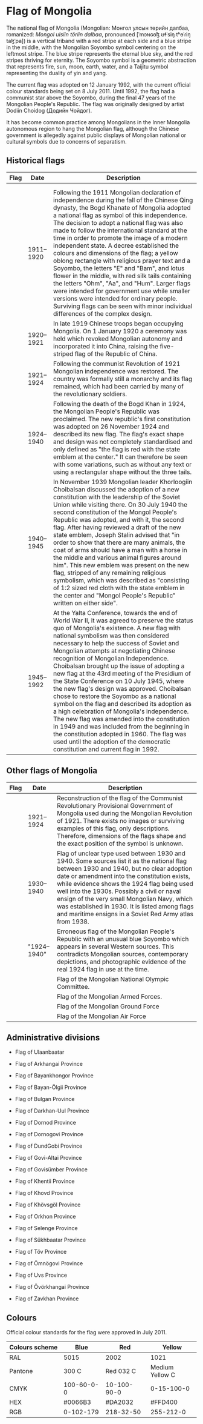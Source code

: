# Flag of Mongolia

The national flag of Mongolia (Mongolian: Монгол улсын төрийн далбаа, romanized: *Mongol ulsiin töriin dalbaa*, pronounced [ˈmɔɴɢɞ̆ɮ ʊɬˈsiŋ tʰɵˈɾiŋ taɮˈpa]) is a vertical triband with a red stripe at each side and a blue stripe in the middle, with the Mongolian Soyombo symbol centering on the leftmost stripe. The blue stripe represents the eternal blue sky, and the red stripes thriving for eternity. The Soyombo symbol is a geometric abstraction that represents fire, sun, moon, earth, water, and a Taijitu symbol representing the duality of yin and yang.

The current flag was adopted on 12 January 1992, with the current official colour standards being set on 8 July 2011. Until 1992, the flag had a communist star above the Soyombo, during the final 47 years of the Mongolian People's Republic. The flag was originally designed by artist Dodiin Choidog (Додийн Чойдог).

It has become common practice among Mongolians in the Inner Mongolia autonomous region to hang the Mongolian flag, although the Chinese government is allegedly against public displays of Mongolian national or cultural symbols due to concerns of separatism.

## Historical flags

| Flag | Date      | Description                                                                                                                                                                                                                                                                                                                                                                                                                                                                                                                                                                                                                                                                                                                                                                                                                                                                        |
| ---- | --------- | ---------------------------------------------------------------------------------------------------------------------------------------------------------------------------------------------------------------------------------------------------------------------------------------------------------------------------------------------------------------------------------------------------------------------------------------------------------------------------------------------------------------------------------------------------------------------------------------------------------------------------------------------------------------------------------------------------------------------------------------------------------------------------------------------------------------------------------------------------------------------------------- |
|      |           |                                                                                                                                                                                                                                                                                                                                                                                                                                                                                                                                                                                                                                                                                                                                                                                                                                                                                    |
|      |           |                                                                                                                                                                                                                                                                                                                                                                                                                                                                                                                                                                                                                                                                                                                                                                                                                                                                                    |
|      | 1911–1920 | Following the 1911 Mongolian declaration of independence during the fall of the Chinese Qing dynasty, the Bogd Khanate of Mongolia adopted a national flag as symbol of this independence. The decision to adopt a national flag was also made to follow the international standard at the time in order to promote the image of a modern independent state. A decree established the colours and dimensions of the flag; a yellow oblong rectangle with religious prayer text and a Soyombo, the letters "E" and "Bam", and lotus flower in the middle, with red silk tails containing the letters "Ohm", "Aa", and "Hum". Larger flags were intended for government use while smaller versions were intended for ordinary people. Surviving flags can be seen with minor individual differences of the complex design.                                                           |
|      | 1920–1921 | In late 1919 Chinese troops began occupying Mongolia. On 1 January 1920 a ceremony was held which revoked Mongolian autonomy and incorporated it into China, raising the five-striped flag of the Republic of China.                                                                                                                                                                                                                                                                                                                                                                                                                                                                                                                                                                                                                                                               |
|      | 1921–1924 | Following the communist Revolution of 1921 Mongolian independence was restored. The country was formally still a monarchy and its flag remained, which had been carried by many of the revolutionary soldiers.                                                                                                                                                                                                                                                                                                                                                                                                                                                                                                                                                                                                                                                                     |
|      | 1924–1940 | Following the death of the Bogd Khan in 1924, the Mongolian People's Republic was proclaimed. The new republic's first constitution was adopted on 26 November 1924 and described its new flag. The flag's exact shape and design was not completely standardised and only defined as "the flag is red with the state emblem at the center." It can therefore be seen with some variations, such as without any text or using a rectangular shape without the three tails.                                                                                                                                                                                                                                                                                                                                                                                                         |
|      | 1940–1945 | In November 1939 Mongolian leader Khorloogiin Choibalsan discussed the adoption of a new constitution with the leadership of the Soviet Union while visiting there. On 30 July 1940 the second constitution of the Mongol People's Republic was adopted, and with it, the second flag. After having reviewed a draft of the new state emblem, Joseph Stalin advised that "in order to show that there are many animals, the coat of arms should have a man with a horse in the middle and various animal figures around him". This new emblem was present on the new flag, stripped of any remaining religious symbolism, which was described as "consisting of 1:2 sized red cloth with the state emblem in the center and "Mongol People's Republic" written on either side".                                                                                                    |
|      | 1945–1992 | At the Yalta Conference, towards the end of World War II, it was agreed to preserve the status quo of Mongolia's existence. A new flag with national symbolism was then considered necessary to help the success of Soviet and Mongolian attempts at negotiating Chinese recognition of Mongolian Independence. Choibalsan brought up the issue of adopting a new flag at the 43rd meeting of the Presidium of the State Conference on 10 July 1945, where the new flag's design was approved. Choibalsan chose to restore the Soyombo as a national symbol on the flag and described its adoption as a high celebration of Mongolia's independence. The new flag was amended into the constitution in 1949 and was included from the beginning in the constitution adopted in 1960. The flag was used until the adoption of the democratic constitution and current flag in 1992. |

## Other flags of Mongolia

| Flag | Date        | Description                                                                                                                                                                                                                                                                                                                                                                                                                                      |
| ---- | ----------- | ------------------------------------------------------------------------------------------------------------------------------------------------------------------------------------------------------------------------------------------------------------------------------------------------------------------------------------------------------------------------------------------------------------------------------------------------ |
|      | 1921–1924   | Reconstruction of the flag of the Communist Revolutionary Provisional Government of Mongolia used during the Mongolian Revolution of 1921. There exists no images or surviving examples of this flag, only descriptions. Therefore, dimensions of the flags shape and the exact position of the symbol is unknown.                                                                                                                               |
|      | 1930–1940   | Flag of unclear type used between 1930 and 1940. Some sources list it as the national flag between 1930 and 1940, but no clear adoption date or amendment into the constitution exists, while evidence shows the 1924 flag being used well into the 1930s. Possibly a civil or naval ensign of the very small Mongolian Navy, which was established in 1930. It is listed among flags and maritime ensigns in a Soviet Red Army atlas from 1938. |
|      | "1924–1940" | Erroneous flag of the Mongolian People's Republic with an unusual blue Soyombo which appears in several Western sources. This contradicts Mongolian sources, contemporary depictions, and photographic evidence of the real 1924 flag in use at the time.                                                                                                                                                                                        |
|      |             | Flag of the Mongolian National Olympic Committee.                                                                                                                                                                                                                                                                                                                                                                                                |
|      |             | Flag of the Mongolian Armed Forces.                                                                                                                                                                                                                                                                                                                                                                                                              |
|      |             | Flag of the Mongolian Ground Force                                                                                                                                                                                                                                                                                                                                                                                                               |
|      |             | Flag of the Mongolian Air Force                                                                                                                                                                                                                                                                                                                                                                                                                  |

## Administrative divisions

- Flag of Ulaanbaatar

- Flag of Arkhangai Province

- Flag of Bayankhongor Province

- Flag of Bayan-Ölgii Province

- Flag of Bulgan Province

- Flag of Darkhan-Uul Province

- Flag of Dornod Province

- Flag of Dornogovi Province

- Flag of DundGobi Province

- Flag of Govi-Altai Province

- Flag of Govisümber Province

- Flag of Khentii Province

- Flag of Khovd Province

- Flag of Khövsgöl Province

- Flag of Orkhon Province

- Flag of Selenge Province

- Flag of Sükhbaatar Province

- Flag of Töv Province

- Flag of Ömnögovi Province

- Flag of Uvs Province

- Flag of Övörkhangai Province

- Flag of Zavkhan Province

## Colours

Official colour standards for the flag were approved in July 2011.

|  Colours scheme | Blue       | Red         | Yellow          |
| --------------- | ---------- | ----------- | --------------- |
| RAL             | 5015       | 2002        | 1021            |
| Pantone         | 300 C      | Red 032 C   | Medium Yellow C |
| CMYK            | 100-60-0-0 | 10-100-90-0 | 0-15-100-0      |
| HEX             | #0066B3    | #DA2032     | #FFD400         |
| RGB             | 0-102-179  | 218-32-50   | 255-212-0       |
